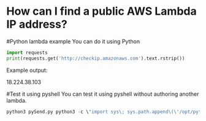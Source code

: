 # How can I find a public AWS Lambda IP address?

#Python lambda example
You can do it using Python

```Python
import requests
print(requests.get('http://checkip.amazonaws.com').text.rstrip())
```

Example output:

18.224.38.103


#Test it using pyshell
You can test it using pyshell without authoring another lambda.

```Python
python3 pySend.py python3 -c \"import sys\; sys.path.append\(\'/opt/python/lib/python3.7/si te-packages\'\)\;import requests\; print\(requests.get\(\'http\://checkip.amazonaws.com\'\).text.rstrip\(\)\)\"
```
